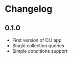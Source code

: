 # Changelog

## 0.1.0
 - First version of CLI app
 - Single collection queries
 - Simple conditions support
